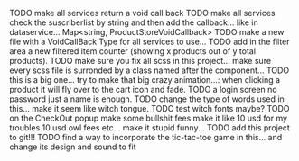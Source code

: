 TODO make all services return a void call back
TODO make all services check the suscriberlist by string and then add the callback... like in dataservice... Map<string, ProductStoreVoidCallback>
TODO make a new file with a VoidCallBack Type for all services to use...
TODO add in the filter area a new filtered item counter (showing x products out of y total products).
TODO make sure you fix all scss in this project... make sure every scss file is surronded by a class named after the component...
TODO this is a big one... try to make that big crazy animation...: when clicking a product it will fly over to the cart icon and fade.
TODO a login screen no password just a name is enough.
TODO change the type of words used in this... make it seem like witch tongue.
TODO test witch fonts maybe?
TODO on the CheckOut popup make some bullshit fees make it like 10 usd for my troubles 10 usd owl fees etc... make it stupid funny...
TODO add this project to git!!!
TODO find a way to incorporate the tic-tac-toe game in this... and change its design and sound to fit

